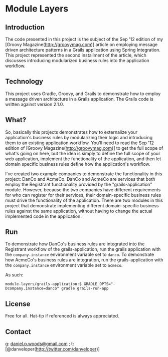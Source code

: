 Module Layers
====

Introduction
----
The code presented in this project is the subject of the Sep '12 edition of my [Groovy Magazine(http://groovymag.com)] article on employing message driven architecture patterns in a Grails application using Spring Integration. This project represented the second installment of the article, which discusses introducing modularized business rules into the application workflow.

Technology
----
This project uses Gradle, Groovy, and Grails to demonstrate how to employ a message driven architecture in a Grails application. The Grails code is written against version 2.1.0.

What?
----
So, basically this projects demonstrates how to externalize your application's business rules by modularizing their logic and introducing them to an existing application workflow. You'll need to read the Sep '12 edition of [Groovy Magazine(http://groovymag.com)] to get the full scope of what's going on here, but the idea is simply to define the full scope of your web application, implement the functionality of the application, and then let domain specific business rules define how the application's workflow.

I've created two example companies to demonstrate the functionality in this project: DanCo and AcmeCo. DanCo and AcmeCo are services that both employ the Registrant functionality provided by the "grails-application" module. However, because the two companies have different requirements for who can register for their services, their domain-specific business rules must drive the functionality of the application. There are two modules in this project that demonstrate implementing different domain-specific business rules against the same application, without having to change the actual implemented code in the application.

Run
----
To demonstrate how DanCo's business rules are integrated into the Registrant workflow of the grails-application, run the grails application with the <code>company.instance</code> environment variable set to <code>danco</code>. To demonstrate how AcmeCo's business rules are integration, run the grails-application with the <code>company.instance</code> environment variable set to <code>acmeco</code>.

As such:

    module-layers/grails-application:$ GRADLE_OPTS="-Dcompany.instance=danco" gradle grails-run-app

License
----
Free for all. Hat-tip if referenced is always appreciated.

Contact
----
g: daniel.p.woods@gmail.com ; t: [@danveloper(http://twitter.com/danveloper)]
